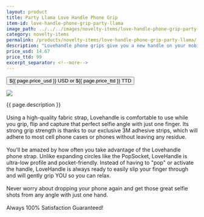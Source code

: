 ```yaml
---
layout: product
title: Party Llama Love Handle Phone Grip 
item-id: love-handle-phone-grip-party-llama
image_path: ../../../images/novelty-items/love-handle-phone-grip-party-llama.jpg
category: novelty-items
permalink: /products/novelty-items/love-handle-phone-grip-party-llama/
description: "Lovehandle phone grips give you a new handle on your mobile life."
price_usd: 14.67
price_ttd: 99
excerpt_separator: <!--more-->
---
```


<button class="bg-blue-500 hover:bg-blue-700 text-white font-bold my-2 py-2 px-4 w-full snipcart-add-item" 
data-item-id="{{ page.item-id }}" 
data-item-price="{{page.price_usd}}"
data-item-url="{{ site.url }}/{{ page.category }}"
data-item-description="{{ page.description }}"
data-item-image="{{ page.image_path }}"
data-item-name="{{ page.title }}"
data-item-categories="{{ page.category }}">
${{ page.price_usd }} USD or ${{ page.price_ttd }} TTD
</button>

<!--more-->
<div class="flex flex-wrap">
  <div class="w-64 p-4 h-auto">
    <a data-fancybox="gallery" href="{{ page.image_path }}"><img src="{{ page.image_path }}"></a>
  </div>
  <div class="sm:flex-1">
    <p class="p-4 text-gray-700">
      {{ page.description }}
      <br><br>
      Using a high-quality fabric strap, Lovehandle is comfortable to use while you grip, flip and capture that perfect
      selfie angle with just one finger. Its strong grip strength is thanks to our exclusive 3M adhesive strips, which
      will adhere to most cell phone cases or phones without leaving any residue.
      <br><br>
      You'll be amazed by how often you take advantage of the Lovehandle phone strap. Unlike expanding circles like the
      PopSocket, LoveHandle is ultra-low profile and pocket-friendly. Instead of having to "pop" or activate the handle,
      LoveHandle is always ready to easily slip your finger through and will gently grip YOU so you can relax.
      <br><br>
      Never worry about dropping your phone again and get those great selfie shots from any angle with just one hand.
      <br><br>
      Always 100% Satisfaction Guaranteed!
    </p>
  </div>
</div>